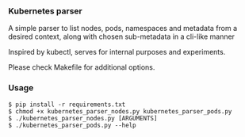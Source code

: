 ### Kubernetes parser ###

A simple parser to list nodes, pods, namespaces and metadata from a desired context, along with chosen sub-metadata in a cli-like manner

Inspired by kubectl, serves for internal purposes and experiments.

Please check Makefile for additional options.

### Usage ###

```console
$ pip install -r requirements.txt
$ chmod +x kubernetes_parser_nodes.py kubernetes_parser_pods.py
$ ./kubernetes_parser_nodes.py [ARGUMENTS]
$ ./kubernetes_parser_pods.py --help
